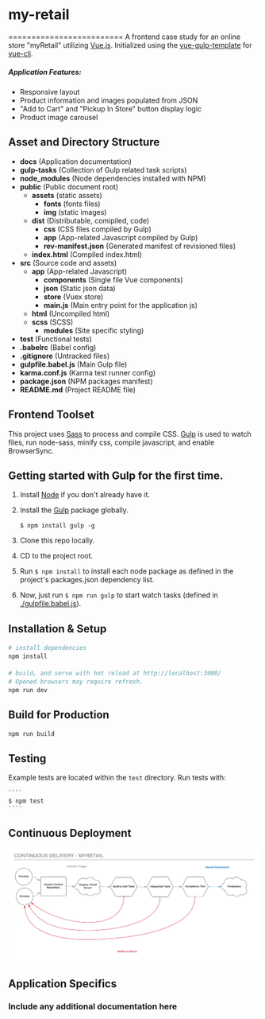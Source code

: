 # my-retail
=========================
A frontend case study for an online store "myRetail" utilizing [Vue.js](https://vuejs.org/). Initialized using the [vue-gulp-template](https://github.com/rmknecht/vue-gulp-template) for [vue-cli](https://github.com/vuejs/vue-cli).

#####  Application Features:
* Responsive layout
* Product information and images populated from JSON
* "Add to Cart" and "Pickup In Store" button display logic
* Product image carousel

Asset and Directory Structure
---------------
* **docs** (Application documentation)
* **gulp-tasks** (Collection of Gulp related task scripts)
* **node_modules** (Node dependencies installed with NPM)
* **public** (Public document root)
	* **assets** (static assets)
		* **fonts** (fonts files)
		* **img** (static images)
	* **dist** (Distributable, comipiled, code)
		* **css** (CSS files compiled by Gulp)
		* **app** (App-related Javascript compiled by Gulp)
		* **rev-manifest.json** (Generated manifest of revisioned files)
	* **index.html** (Compiled index.html)
* **src** (Source code and assets)
	* **app** (App-related  Javascript)
		* **components** (Single file Vue components)
		* **json** (Static json data)
		* **store** (Vuex store)
		* **main.js** (Main entry point for the application js)
	* **html** (Uncompiled html)
	* **scss** (SCSS)
		* **modules** (Site specific styling)
* **test** (Functional tests)
* **.babelrc** (Babel config)
* **.gitignore** (Untracked files)
* **gulpfile.babel.js** (Main Gulp file)
* **karma.conf.js** (Karma test runner config)
* **package.json** (NPM packages manifest)
* **README.md** (Project README file)


Frontend Toolset
---------------

This project uses [Sass](http://sass-lang.com) to process and compile CSS. [Gulp](http://gulpjs.com/) is used to watch files, run node-sass, minify css, compile javascript, and enable BrowserSync.

## Getting started with Gulp for the first time.
1. Install [Node](http://nodejs.org/download/) if you don't already have it.
2. Install the [Gulp](http://gulpjs.com/) package globally.

	````
	$ npm install gulp -g
	````

3. Clone this repo locally.
4. CD to the project root.
5. Run `$ npm install` to install each node package as defined in the project's packages.json dependency list.
6. Now, just run `$ npm run gulp` to start watch tasks (defined in [./gulpfile.babel.js](gulpfile.babel.js)).


Installation & Setup
---------------

``` bash
# install dependencies
npm install

# build, and serve with hot reload at http://localhost:3000/
# Opened browsers may require refresh.
npm run dev
```

Build for Production
---------------
```
npm run build
```

Testing
---------------
Example tests are located within the `test` directory.
Run tests with:

	````
	$ npm test
	````

Continuous Deployment
---------------

![Diagram](docs/continuous-delivery.png?raw=true "Diagram")


Application Specifics
--------------------------
### Include any additional documentation here